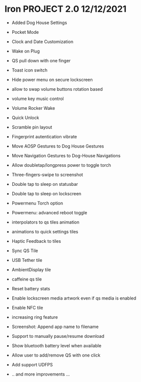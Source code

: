 # Iron PROJECT 2.0 12/12/2021

- Added Dog House Settings


- Pocket Mode
- Clock and Date Customization
- Wake on Plug
- QS pull down with one finger
- Toast icon switch
- Hide power menu on secure lockscreen
- allow to swap volume buttons rotation based
- volume key music control
- Volume Rocker Wake
- Quick Unlock
- Scramble pin layout
- Fingerprint autentication vibrate
- Move AOSP Gestures to Dog House Gestures
- Move Navigation Gestures to Dog-House Navigations
- Allow doubletap/longpress power to toggle torch
- Three-fingers-swipe to screenshot 
- Double tap to sleep on statusbar 
- Double tap to sleep on lockscreen 
- Powermenu Torch option
- Powermenu: advanced reboot toggle 
- interpolators to qs tiles animation 
- animations to quick settings tiles 
- Haptic Feedback to tiles
- Sync QS Tile
- USB Tether tile
- AmbientDisplay tile
- caffeine qs tile
- Reset battery stats
- Enable lockscreen media artwork even if qs media is enabled
- Enable NFC tile
- increasing ring feature
- Screenshot: Append app name to filename
- Support to manually pause/resume download
- Show bluetooth battery level when available
- Allow user to add/remove QS with one click
- Add support UDFPS
- .. and more improvements …
